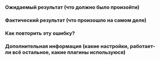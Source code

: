 ### Ожидаемый результат (что должно было произойти)

### Фактический результат (что произошло на самом деле)

### Как повторить эту ошибку? 

### Дополнительная информация (какие настройки, работает-ли всё остальное, какие плагины используюся)
